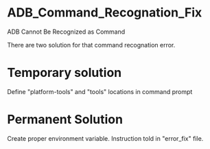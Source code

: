 # ADB_Command_Recognation_Fix
ADB Cannot Be Recognized as Command

There are two solution for that command recognation error.
# Temporary solution
Define "platform-tools" and "tools" locations in command prompt

# Permanent Solution
Create proper environment variable. Instruction told in "error_fix" file.
